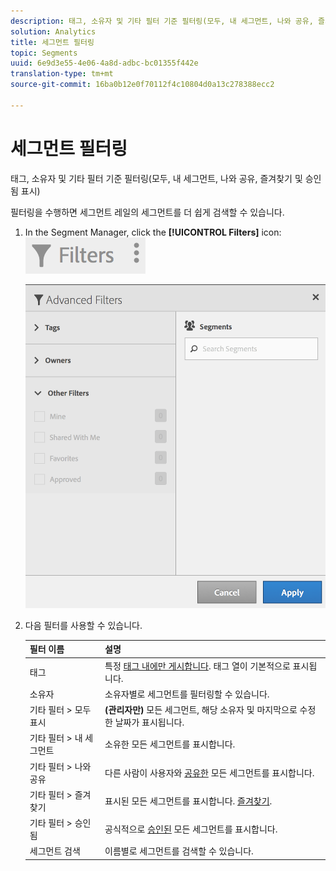 ```yaml
---
description: 태그, 소유자 및 기타 필터 기준 필터링(모두, 내 세그먼트, 나와 공유, 즐겨찾기 및 승인됨 표시)
solution: Analytics
title: 세그먼트 필터링
topic: Segments
uuid: 6e9d3e55-4e06-4a8d-adbc-bc01355f442e
translation-type: tm+mt
source-git-commit: 16ba0b12e0f70112f4c10804d0a13c278388ecc2

---
```



# 세그먼트 필터링

태그, 소유자 및 기타 필터 기준 필터링(모두, 내 세그먼트, 나와 공유, 즐겨찾기 및 승인됨 표시)

필터링을 수행하면 세그먼트 레일의 세그먼트를 더 쉽게 검색할 수 있습니다.

1. In the Segment Manager, click the **[!UICONTROL Filters]** icon:  ![](assets/filter_icon.png)

   ![](assets/filtering.png)

1. 다음 필터를 사용할 수 있습니다.

   | 필터 이름 | 설명 |
   |---|---|
   | 태그 | 특정 [태그 내에만 게시합니다](/help/components/c-segmentation/c-segmentation-workflow/seg-tag.md). 태그 열이 기본적으로 표시됩니다. |
   | 소유자 | 소유자별로 세그먼트를 필터링할 수 있습니다. |
   | 기타 필터 &gt; 모두 표시 | **(관리자만)** 모든 세그먼트, 해당 소유자 및 마지막으로 수정한 날짜가 표시됩니다. |
   | 기타 필터 &gt; 내 세그먼트 | 소유한 모든 세그먼트를 표시합니다. |
   | 기타 필터 &gt; 나와 공유 | 다른 사람이 사용자와 [공유한](/help/components/c-segmentation/c-segmentation-workflow/t-seg-share.md) 모든 세그먼트를 표시합니다. |
   | 기타 필터 &gt; 즐겨찾기 | 표시된 모든 세그먼트를 표시합니다. [즐겨찾기](/help/components/c-segmentation/c-segmentation-workflow/t-seg-favorite.md). |
   | 기타 필터 &gt; 승인됨 | 공식적으로 [승인된](/help/components/c-segmentation/c-segmentation-workflow/seg-approve.md) 모든 세그먼트를 표시합니다. |
   | 세그먼트 검색 | 이름별로 세그먼트를 검색할 수 있습니다. |

